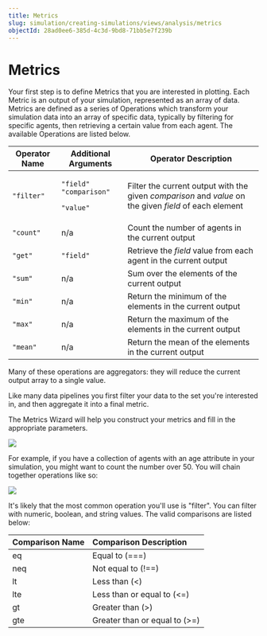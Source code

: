 ```yaml
---
title: Metrics
slug: simulation/creating-simulations/views/analysis/metrics
objectId: 28ad0ee6-385d-4c3d-9bd8-71bb5e7f239b
---
```


# Metrics

Your first step is to define Metrics that you are interested in plotting. Each Metric is an output of your simulation, represented as an array of data. Metrics are defined as a series of Operations which transform your simulation data into an array of specific data, typically by filtering for specific agents, then retrieving a certain value from each agent. The available Operations are listed below.

<table className="docs-table">
  <thead>
    <tr>
      <th className="text-left">Operator Name</th>
      <th className="text-left">Additional Arguments</th>
      <th className="text-left">Operator Description</th>
    </tr>
  </thead>
  <tbody>
    <tr>
      <td className="text-left"><code>&quot;filter&quot;</code>
      </td>
      <td className="text-left">
        <p><code>&quot;field&quot;</code>  <code>&quot;comparison&quot;</code>
        </p>
        <p><code>&quot;value&quot;</code>
        </p>
      </td>
      <td className="text-left">Filter the current output with the given <em>comparison</em> and <em>value</em> on
        the given <em>field</em> of each element</td>
    </tr>
    <tr>
      <td className="text-left"><code>&quot;count&quot;</code>
      </td>
      <td className="text-left">n/a</td>
      <td className="text-left">Count the number of agents in the current output</td>
    </tr>
    <tr>
      <td className="text-left"><code>&quot;get&quot;</code>
      </td>
      <td className="text-left"><code>&quot;field&quot;</code>
      </td>
      <td className="text-left">Retrieve the <em>field</em> value from each agent in the current output</td>
    </tr>
    <tr>
      <td className="text-left"><code>&quot;sum&quot;</code>
      </td>
      <td className="text-left">n/a</td>
      <td className="text-left">Sum over the elements of the current output</td>
    </tr>
    <tr>
      <td className="text-left"><code>&quot;min&quot;</code>
      </td>
      <td className="text-left">n/a</td>
      <td className="text-left">Return the minimum of the elements in the current output</td>
    </tr>
    <tr>
      <td className="text-left"><code>&quot;max&quot;</code>
      </td>
      <td className="text-left">n/a</td>
      <td className="text-left">Return the maximum of the elements in the current output</td>
    </tr>
    <tr>
      <td className="text-left"><code>&quot;mean&quot;</code>
      </td>
      <td className="text-left">n/a</td>
      <td className="text-left">Return the mean of the elements in the current output</td>
    </tr>
  </tbody>
</table>

Many of these operations are aggregators: they will reduce the current output array to a single value.

Like many data pipelines you first filter your data to the set you're interested in, and then aggregate it into a final metric.

The Metrics Wizard will help you construct your metrics and fill in the appropriate parameters.

![](https://cdn-us1.hash.ai/site/docs/analysis-metrics-1.png)

For example, if you have a collection of agents with an age attribute in your simulation, you might want to count the number over 50. You will chain together operations like so:

![](https://cdn-us1.hash.ai/site/docs/analysis-metrics-2.png)

It's likely that the most common operation you'll use is "filter". You can filter with numeric, boolean, and string values. The valid comparisons are listed below:

<!-- prettier-ignore -->
| Comparison Name | Comparison Description |
| :--- | :--- |
| eq | Equal to \(===\) |
| neq | Not equal to \(!==\) |
| lt | Less than \(&lt;\) |
| lte | Less than or equal to \(&lt;=\) |
| gt | Greater than \(&gt;\) |
| gte | Greater than or equal to \(&gt;=\) |
